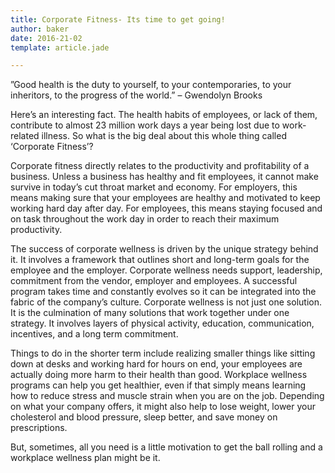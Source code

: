 ```yaml
---
title: Corporate Fitness- Its time to get going!
author: baker
date: 2016-21-02
template: article.jade

---
```


”Good health is the duty to yourself, to your contemporaries, to your inheritors, to the progress of the world.” – Gwendolyn Brooks
<span class="more"></span>

Here’s an interesting fact. The health habits of employees, or lack of them, contribute to almost 23 million work days a year being lost due to work-related illness. So what is the big deal about this whole thing called ‘Corporate Fitness’?

Corporate fitness directly relates to the productivity and profitability of a business. Unless a business has healthy and fit employees, it cannot make survive in today’s cut throat market and economy. For employers, this means making sure that your employees are healthy and motivated to keep working hard day after day. For employees, this means staying focused and on task throughout the work day in order to reach their maximum productivity.

The success of corporate wellness is driven by the unique strategy behind it. It involves a framework that outlines short and long-term goals for the employee and the employer. Corporate wellness needs support, leadership, commitment from the vendor, employer and employees. A successful program takes time and constantly evolves so it can be integrated into the fabric of the company’s culture. Corporate wellness is not just one solution. It is the culmination of many solutions that work together under one strategy. It involves layers of physical activity, education, communication, incentives, and a long term commitment.

Things to do in the shorter term include realizing smaller things like sitting down at desks and working hard for hours on end, your employees are actually doing more harm to their health than good. Workplace wellness programs can help you get healthier, even if that simply means learning how to reduce stress and muscle strain when you are on the job. Depending on what your company offers, it might also help to lose weight, lower your cholesterol and blood pressure, sleep better, and save money on prescriptions. 

But, sometimes, all you need is a little motivation to get the ball rolling and a workplace wellness plan might be it.

